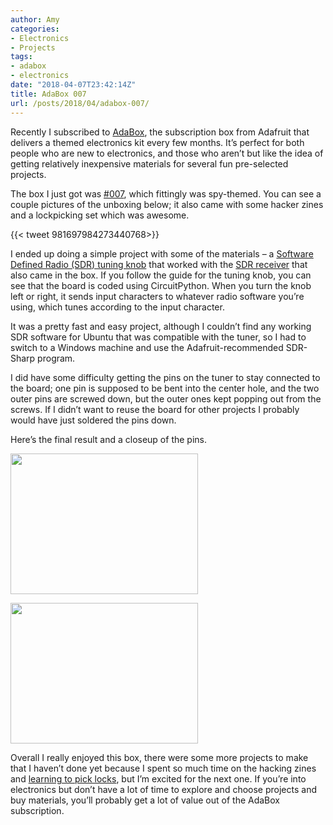 ```yaml
---
author: Amy
categories:
- Electronics
- Projects
tags:
- adabox
- electronics
date: "2018-04-07T23:42:14Z"
title: AdaBox 007
url: /posts/2018/04/adabox-007/
---
```


Recently I subscribed to <a href="https://www.adafruit.com/adabox" target="_blank" rel="noopener">AdaBox</a>, the subscription box from Adafruit that delivers a themed electronics kit every few months. It&#8217;s perfect for both people who are new to electronics, and those who aren&#8217;t but like the idea of getting relatively inexpensive materials for several fun pre-selected projects.

The box I just got was <a href="https://www.adafruit.com/product/3778" target="_blank" rel="noopener">#007</a>, which fittingly was spy-themed. You can see a couple pictures of the unboxing below; it also came with some hacker zines and a lockpicking set which was awesome.

{{< tweet 981697984273440768>}}


I ended up doing a simple project with some of the materials &#8211; a <a href="https://learn.adafruit.com/adabox007/sdr-tuning-knob" target="_blank" rel="noopener">Software Defined Radio (SDR) tuning knob</a> that worked with the <a href="https://learn.adafruit.com/adabox007/software-defined-radio" target="_blank" rel="noopener">SDR receiver</a> that also came in the box. If you follow the guide for the tuning knob, you can see that the board is coded using CircuitPython. When you turn the knob left or right, it sends input characters to whatever radio software you&#8217;re using, which tunes according to the input character.

It was a pretty fast and easy project, although I couldn&#8217;t find any working SDR software for Ubuntu that was compatible with the tuner, so I had to switch to a Windows machine and use the Adafruit-recommended SDR-Sharp program.

I did have some difficulty getting the pins on the tuner to stay connected to the board; one pin is supposed to be bent into the center hole, and the two outer pins are screwed down, but the outer ones kept popping out from the screws. If I didn&#8217;t want to reuse the board for other projects I probably would have just soldered the pins down.

Here&#8217;s the final result and a closeup of the pins.

[<img class="alignnone size-medium wp-image-119" src="/wp-content/uploads/2018/04/20180407_210729.jpg" alt="" width="300" height="225" sizes="(max-width: 300px) 100vw, 300px" />](/wp-content/uploads/2018/04/20180407_210729.jpg)

[<img class="alignnone size-medium wp-image-118" src="/wp-content/uploads/2018/04/20180407_210735.jpg" alt="" width="300" height="225" sizes="(max-width: 300px) 100vw, 300px" />](/wp-content/uploads/2018/04/20180407_210735.jpg)

Overall I really enjoyed this box, there were some more projects to make that I haven&#8217;t done yet because I spent so much time on the hacking zines and <a href="https://learn.adafruit.com/adabox007/lock-picking-primer" target="_blank" rel="noopener">learning to pick locks</a>, but I&#8217;m excited for the next one. If you&#8217;re into electronics but don&#8217;t have a lot of time to explore and choose projects and buy materials, you&#8217;ll probably get a lot of value out of the AdaBox subscription.